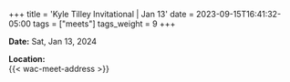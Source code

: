 +++
title = 'Kyle Tilley Invitational | Jan 13'
date = 2023-09-15T16:41:32-05:00
tags = ["meets"]
tags_weight = 9
+++

**Date:** Sat, Jan 13, 2024      

**Location:**  
{{< wac-meet-address >}}  